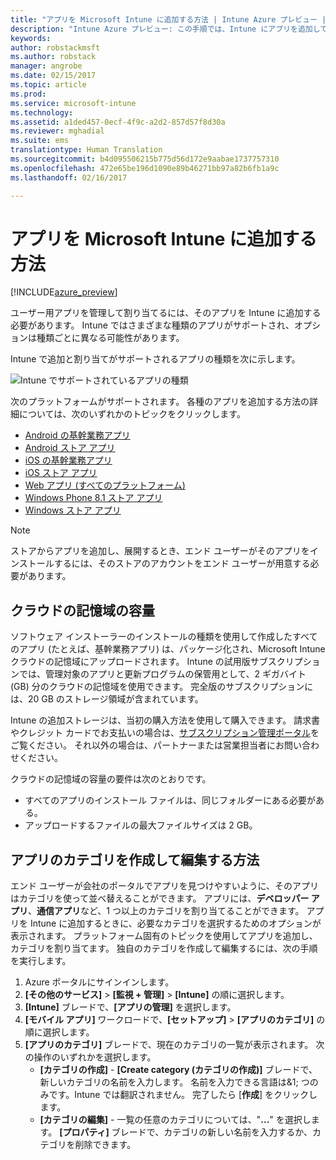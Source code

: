 ```yaml
---
title: "アプリを Microsoft Intune に追加する方法 | Intune Azure プレビュー | Microsoft Docs"
description: "Intune Azure プレビュー: この手順では、Intune にアプリを追加して、ユーザーとデバイスに割り当てる準備を行います。 "
keywords: 
author: robstackmsft
ms.author: robstack
manager: angrobe
ms.date: 02/15/2017
ms.topic: article
ms.prod: 
ms.service: microsoft-intune
ms.technology: 
ms.assetid: a1ded457-0ecf-4f9c-a2d2-857d57f8d30a
ms.reviewer: mghadial
ms.suite: ems
translationtype: Human Translation
ms.sourcegitcommit: b4d095506215b775d56d172e9aabae1737757310
ms.openlocfilehash: 472e65be196d1090e89b46271bb97a82b6fb1a9c
ms.lasthandoff: 02/16/2017

---
```


# <a name="how-to-add-an-app-to-microsoft-intune"></a>アプリを Microsoft Intune に追加する方法

[!INCLUDE[azure_preview](../includes/azure_preview.md)]

ユーザー用アプリを管理して割り当てるには、そのアプリを Intune に追加する必要があります。 Intune ではさまざまな種類のアプリがサポートされ、オプションは種類ごとに異なる可能性があります。

Intune で追加と割り当てがサポートされるアプリの種類を次に示します。

![Intune でサポートされているアプリの種類](./media/app-types.png)

次のプラットフォームがサポートされます。 各種のアプリを追加する方法の詳細については、次のいずれかのトピックをクリックします。

- [Android の基幹業務アプリ](/intune-azure/manage-apps/android-lob-app)
- [Android ストア アプリ](/intune-azure/manage-apps/android-store-app)
- [iOS の基幹業務アプリ](/intune-azure/manage-apps/ios-lob-app)
- [iOS ストア アプリ](/intune-azure/manage-apps/ios-store-app)
- [Web アプリ (すべてのプラットフォーム)](/intune-azure/manage-apps/web-app)
- [Windows Phone 8.1 ストア アプリ](/intune-azure/manage-apps/windows-phone-8-1-store-app)
- [Windows ストア アプリ](/intune-azure/manage-apps/windows-store-app)

> [!NOTE]
> ストアからアプリを追加し、展開するとき、エンド ユーザーがそのアプリをインストールするには、そのストアのアカウントをエンド ユーザーが用意する必要があります。

## <a name="cloud-storage-space"></a>クラウドの記憶域の容量
ソフトウェア インストーラーのインストールの種類を使用して作成したすべてのアプリ (たとえば、基幹業務アプリ) は、パッケージ化され、Microsoft Intune クラウドの記憶域にアップロードされます。 Intune の試用版サブスクリプションでは、管理対象のアプリと更新プログラムの保管用として、2 ギガバイト (GB) 分のクラウドの記憶域を使用できます。 完全版のサブスクリプションには、20 GB のストレージ領域が含まれています。

Intune の追加ストレージは、当初の購入方法を使用して購入できます。  請求書やクレジット カードでお支払いの場合は、[サブスクリプション管理ポータル](https://portal.office.com/adminportal/home?switchtomodern=true#/subscriptions)をご覧ください。  それ以外の場合は、パートナーまたは営業担当者にお問い合わせください。

クラウドの記憶域の容量の要件は次のとおりです。

-   すべてのアプリのインストール ファイルは、同じフォルダーにある必要がある。
-   アップロードするファイルの最大ファイルサイズは 2 GB。

## <a name="how-to-create-and-edit-categories-for-apps"></a>アプリのカテゴリを作成して編集する方法 

エンド ユーザーが会社のポータルでアプリを見つけやすいように、そのアプリはカテゴリを使って並べ替えることができます。 アプリには、**デベロッパー アプリ**、**通信アプリ**など、1 つ以上のカテゴリを割り当てることができます。 アプリを Intune に追加するときに、必要なカテゴリを選択するためのオプションが表示されます。 プラットフォーム固有のトピックを使用してアプリを追加し、カテゴリを割り当てます。 独自のカテゴリを作成して編集するには、次の手順を実行します。 

1. Azure ポータルにサインインします。 
2. **[その他のサービス]** > **[監視 + 管理]** > **[Intune]** の順に選択します。 
3. **[Intune]** ブレードで、**[アプリの管理]** を選択します。 
4. **[モバイル アプリ]** ワークロードで、**[セットアップ]** > **[アプリのカテゴリ]** の順に選択します。 
5. **[アプリのカテゴリ]** ブレードで、現在のカテゴリの一覧が表示されます。 次の操作のいずれかを選択します。 
    - **[カテゴリの作成]** - **[Create category (カテゴリの作成)]** ブレードで、新しいカテゴリの名前を入力します。 名前を入力できる言語は&1; つのみです。Intune では翻訳されません。 完了したら [**作成**] をクリックします。
    - **[カテゴリの編集]** - 一覧の任意のカテゴリについては、"**...**" を選択します。 **[プロパティ]** ブレードで、カテゴリの新しい名前を入力するか、カテゴリを削除できます。




